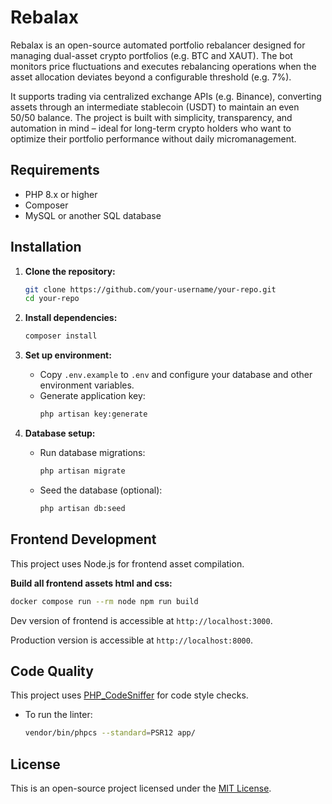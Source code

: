 # Rebalax

Rebalax is an open-source automated portfolio rebalancer designed for managing dual-asset crypto portfolios (e.g. BTC and XAUT). The bot monitors price fluctuations and executes rebalancing operations when the asset allocation deviates beyond a configurable threshold (e.g. 7%).

It supports trading via centralized exchange APIs (e.g. Binance), converting assets through an intermediate stablecoin (USDT) to maintain an even 50/50 balance. The project is built with simplicity, transparency, and automation in mind – ideal for long-term crypto holders who want to optimize their portfolio performance without daily micromanagement.

## Requirements

- PHP 8.x or higher
- Composer
- MySQL or another SQL database

## Installation

1.  **Clone the repository:**
    ```bash
    git clone https://github.com/your-username/your-repo.git
    cd your-repo
    ```

2.  **Install dependencies:**
    ```bash
    composer install
    ```

3.  **Set up environment:**

    -   Copy `.env.example` to `.env` and configure your database and other environment variables.
    -   Generate application key:
        ```bash
        php artisan key:generate
        ```

4.  **Database setup:**

    -   Run database migrations:
        ```bash
        php artisan migrate
        ```

    -   Seed the database (optional):
        ```bash
        php artisan db:seed
        ```
        


## Frontend Development

This project uses Node.js for frontend asset compilation.

**Build all frontend assets html and css:**
```bash
docker compose run --rm node npm run build
```

Dev version of frontend is accessible at `http://localhost:3000`.

Production version is accessible at `http://localhost:8000`.

## Code Quality

This project uses [PHP\_CodeSniffer](https://github.com/squizlabs/PHP_CodeSniffer) for code style checks.

-   To run the linter:
    ```bash
    vendor/bin/phpcs --standard=PSR12 app/
    ```
    
## License

This is an open-source project licensed under the [MIT License](LICENSE).
